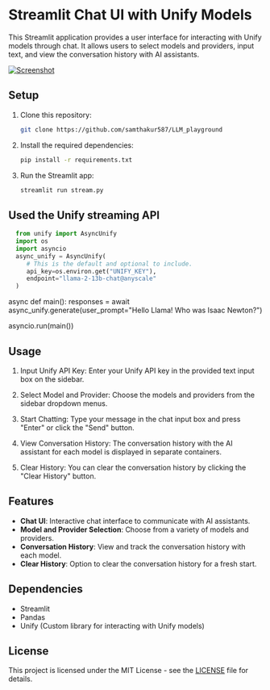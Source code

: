 
# Streamlit Chat UI with Unify Models

This Streamlit application provides a user interface for interacting with Unify models through chat. It allows users to select models and providers, input text, and view the conversation history with AI assistants.

<a href="https://unify-llm-playground.streamlit.app/" target="_blank">
  <img src="https://github.com/samthakur587/LLM_playground/blob/main/Screenshot%202024-04-23%20014842.png" alt="Screenshot">
</a>

## Setup

1. Clone this repository:

    ```bash
    git clone https://github.com/samthakur587/LLM_playground
    ```

2. Install the required dependencies:

    ```bash
    pip install -r requirements.txt
    ```

3. Run the Streamlit app:

    ```bash
    streamlit run stream.py
    ```

## Used the Unify streaming API
```python
  from unify import AsyncUnify
  import os
  import asyncio
  async_unify = AsyncUnify(
     # This is the default and optional to include.
     api_key=os.environ.get("UNIFY_KEY"),
     endpoint="llama-2-13b-chat@anyscale"
  )
```
async def main():
   responses = await async_unify.generate(user_prompt="Hello Llama! Who was Isaac Newton?")

asyncio.run(main())

## Usage

1. Input Unify API Key: Enter your Unify API key in the provided text input box on the sidebar.

2. Select Model and Provider: Choose the models and providers from the sidebar dropdown menus.

3. Start Chatting: Type your message in the chat input box and press "Enter" or click the "Send" button.

4. View Conversation History: The conversation history with the AI assistant for each model is displayed in separate containers.

5. Clear History: You can clear the conversation history by clicking the "Clear History" button.

## Features

- **Chat UI**: Interactive chat interface to communicate with AI assistants.
- **Model and Provider Selection**: Choose from a variety of models and providers.
- **Conversation History**: View and track the conversation history with each model.
- **Clear History**: Option to clear the conversation history for a fresh start.

## Dependencies

- Streamlit
- Pandas
- Unify (Custom library for interacting with Unify models)

## License

This project is licensed under the MIT License - see the [LICENSE](LICENSE) file for details.

